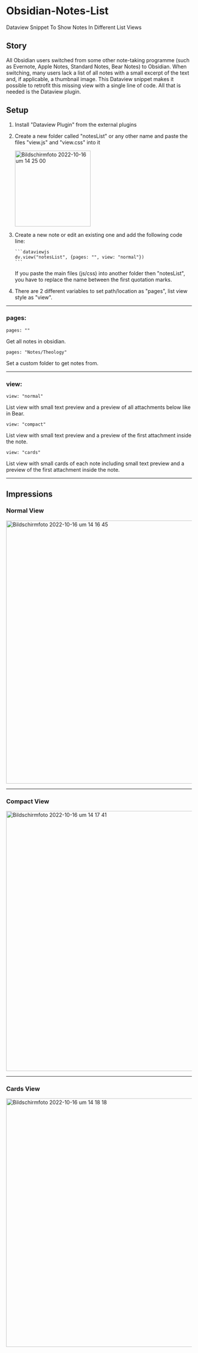 # Obsidian-Notes-List
Dataview Snippet To Show Notes In Different List Views

## Story
All Obsidian users switched from some other note-taking programme (such as Evernote, Apple Notes, Standard Notes, Bear Notes) to Obsidian. When switching, many users lack a list of all notes with a small excerpt of the text and, if applicable, a thumbnail image. This Dataview snippet makes it possible to retrofit this missing view with a single line of code. All that is needed is the Dataview plugin.

## Setup
1.  Install "Dataview Plugin" from the external plugins
2.  Create a new folder called "notesList" or any other name and paste the files "view.js" and "view.css" into it

    <img width="205" alt="Bildschirm­foto 2022-10-16 um 14 25 00" src="https://user-images.githubusercontent.com/59178587/196035303-72d032a9-09b2-4c98-9afa-c2b835a2b107.png">

3.  Create a new note or edit an existing one and add the following code line:

    ````
    ```dataviewjs
    dv.view("notesList", {pages: "", view: "normal"})
    ```
    ````
    
    If you paste the main files (js/css) into another folder then "notesList", you have to replace the name between the first quotation marks.
 
 4. There are 2 different variables to set path/location as "pages", list view style as "view".

---
### pages:
```
pages: ""
```
Get all notes in obsidian.

```
pages: "Notes/Theology"
```
Set a custom folder to get notes from.
    
---
### view:
```
view: "normal"
```
List view with small text preview and a preview of all attachments below like in Bear.

```
view: "compact"
```
List view with small text preview and a preview of the first attachment inside the note.

```
view: "cards"
```
List view with small cards of each note including small text preview and a preview of the first attachment inside the note.
    
---

## Impressions

### Normal View
<img width="711" alt="Bildschirm­foto 2022-10-16 um 14 16 45" src="https://user-images.githubusercontent.com/59178587/196035529-cc727ad6-36e4-4085-a6b9-65dd2091f3f9.png">

---

### Compact View
<img width="703" alt="Bildschirm­foto 2022-10-16 um 14 17 41" src="https://user-images.githubusercontent.com/59178587/196035534-8da3fd4e-646f-4f75-a8d4-544f44147aea.png">

---

### Cards View
<img width="672" alt="Bildschirm­foto 2022-10-16 um 14 18 18" src="https://user-images.githubusercontent.com/59178587/196035541-e28b89fe-3cd7-4f80-a3dd-6b258082710d.png">
